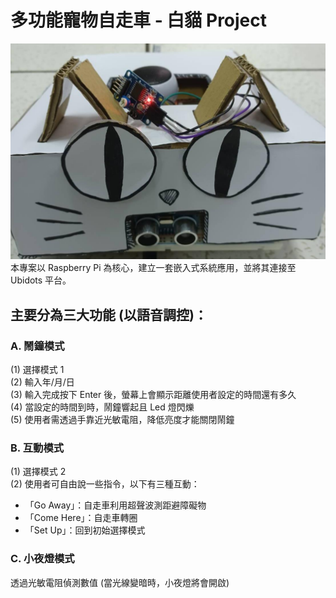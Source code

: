# 多功能寵物自走車 - 白貓 Project   
<img src="https://github.com/EmilyChang6/White-Cat-A-Multifunctional-Pet-Rover/blob/main/%E7%99%BD%E8%B2%93.PNG" width="600"/>      
本專案以 Raspberry Pi 為核心，建立一套嵌入式系統應用，並將其連接至 Ubidots 平台。

## 主要分為三大功能 (以語音調控)： 
### A. 鬧鐘模式  
 (1) 選擇模式 1   
 (2) 輸入年/月/日   
 (3) 輸入完成按下 Enter 後，螢幕上會顯示距離使用者設定的時間還有多久  
 (4) 當設定的時間到時，鬧鐘響起且 Led 燈閃爍  
 (5) 使用者需透過手靠近光敏電阻，降低亮度才能關閉鬧鐘

### B. 互動模式  
 (1) 選擇模式 2  
 (2) 使用者可自由說一些指令，以下有三種互動：  
  * 「Go Away」：自走車利用超聲波測距避障礙物  
  * 「Come Here」：自走車轉圈  
  * 「Set Up」：回到初始選擇模式   
   
 ### C. 小夜燈模式  
   透過光敏電阻偵測數值 (當光線變暗時，小夜燈將會開啟)
